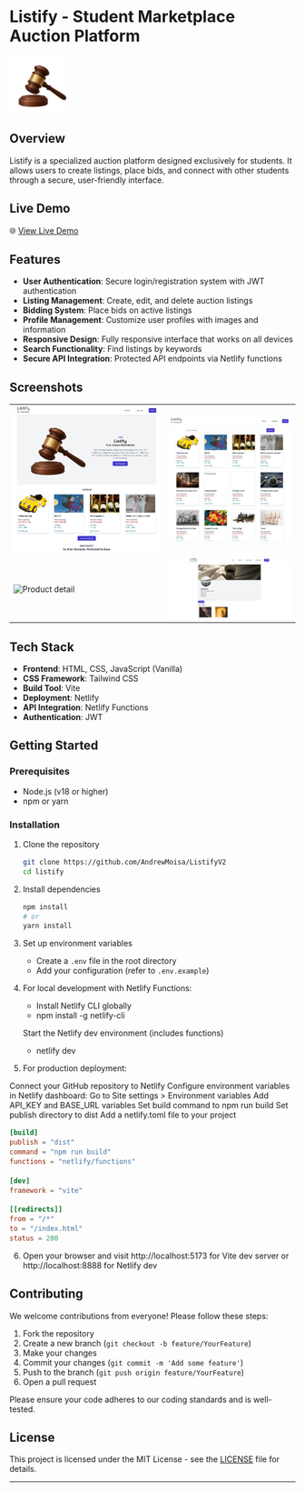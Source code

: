 # Listify - Student Marketplace Auction Platform

<img src="./assets/vector-hero.png" alt="Listify Logo" width="100" height="100">

## Overview

Listify is a specialized auction platform designed exclusively for students. It allows users to create listings, place bids, and connect with other students through a secure, user-friendly interface.

## Live Demo

🌐 [View Live Demo](https://listifyv3.netlify.app/)

## Features

- **User Authentication**: Secure login/registration system with JWT authentication
- **Listing Management**: Create, edit, and delete auction listings
- **Bidding System**: Place bids on active listings
- **Profile Management**: Customize user profiles with images and information
- **Responsive Design**: Fully responsive interface that works on all devices
- **Search Functionality**: Find listings by keywords
- **Secure API Integration**: Protected API endpoints via Netlify functions

## Screenshots

<table>
  <tr>
    <td><img src="./screenshots/home.png" alt="Home page" width="100%"></td>
    <td><img src="./screenshots/listings.png" alt="Listings page" width="100%"></td>
  </tr>
  <tr>
    <td><img src="./screenshots/viewlisting.png.png" alt="Product detail" width="100%"></td>
    <td><img src="./screenshots/profile.png" alt="Profile page" width="100%"></td>
  </tr>
</table>

## Tech Stack

- **Frontend**: HTML, CSS, JavaScript (Vanilla)
- **CSS Framework**: Tailwind CSS
- **Build Tool**: Vite
- **Deployment**: Netlify
- **API Integration**: Netlify Functions
- **Authentication**: JWT

## Getting Started

### Prerequisites

- Node.js (v18 or higher)
- npm or yarn

### Installation

1. Clone the repository
   ```bash
   git clone https://github.com/AndrewMoisa/ListifyV2
   cd listify
   ```
2. Install dependencies
   ```bash
   npm install
   # or
   yarn install
   ```
3. Set up environment variables
   - Create a `.env` file in the root directory
   - Add your configuration (refer to `.env.example`)
4. For local development with Netlify Functions:

   - Install Netlify CLI globally
   - npm install -g netlify-cli

   Start the Netlify dev environment (includes functions)

   - netlify dev

5. For production deployment:

Connect your GitHub repository to Netlify
Configure environment variables in Netlify dashboard:
Go to Site settings > Environment variables
Add API_KEY and BASE_URL variables
Set build command to npm run build
Set publish directory to dist
Add a netlify.toml file to your project

```toml
[build]
publish = "dist"
command = "npm run build"
functions = "netlify/functions"

[dev]
framework = "vite"

[[redirects]]
from = "/*"
to = "/index.html"
status = 200
```

6. Open your browser and visit http://localhost:5173 for Vite dev server or http://localhost:8888 for Netlify dev

## Contributing

We welcome contributions from everyone! Please follow these steps:

1. Fork the repository
2. Create a new branch (`git checkout -b feature/YourFeature`)
3. Make your changes
4. Commit your changes (`git commit -m 'Add some feature'`)
5. Push to the branch (`git push origin feature/YourFeature`)
6. Open a pull request

Please ensure your code adheres to our coding standards and is well-tested.

## License

This project is licensed under the MIT License - see the [LICENSE](LICENSE) file for details.

---
